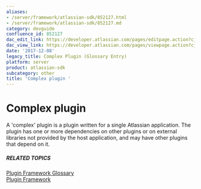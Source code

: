 ```yaml
---
aliases:
- /server/framework/atlassian-sdk/852127.html
- /server/framework/atlassian-sdk/852127.md
category: devguide
confluence_id: 852127
dac_edit_link: https://developer.atlassian.com/pages/editpage.action?cjm=wozere&pageId=852127
dac_view_link: https://developer.atlassian.com/pages/viewpage.action?cjm=wozere&pageId=852127
date: '2017-12-08'
legacy_title: Complex Plugin (Glossary Entry)
platform: server
product: atlassian-sdk
subcategory: other
title: 'Complex plugin '
---
```

# Complex plugin

A 'complex' plugin is a plugin written for a single Atlassian application. The plugin has one or more dependencies on other plugins or on external libraries not provided by the host application, and may have other plugins that depend on it.

##### RELATED TOPICS

<a href="/pages/createpage.action?spaceKey=PLUGINFRAMEWORK&amp;title=Plugin+Framework+Glossary" class="createlink">Plugin Framework Glossary</a>  
[Plugin Framework](https://developer.atlassian.com/display/PLUGINFRAMEWORK/Plugin+Framework)

















































































































































































